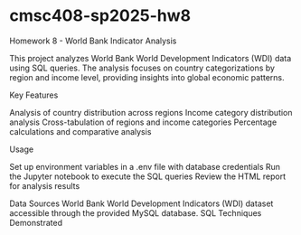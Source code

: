 # cmsc408-sp2025-hw8

Homework 8 - World Bank Indicator Analysis

This project analyzes World Bank World Development Indicators (WDI) data using SQL queries. The analysis focuses on country categorizations by region and income level, providing insights into global economic patterns.



Key Features

Analysis of country distribution across regions
Income category distribution analysis
Cross-tabulation of regions and income categories
Percentage calculations and comparative analysis

Usage

Set up environment variables in a .env file with database credentials
Run the Jupyter notebook to execute the SQL queries
Review the HTML report for analysis results

Data Sources
World Bank World Development Indicators (WDI) dataset accessible through the provided MySQL database.
SQL Techniques Demonstrated




